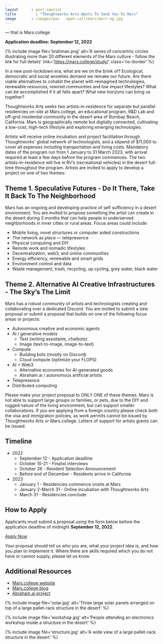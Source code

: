 ```yaml
---
layout      : post-special
title	      : "Thoughtworks Arts Wants To Send You To Mars"
image       : /images/pos	open-call/mars/mars-og.jpg
---
```

— that is Mars.college

**Application deadline: September 12, 2022**

{% include image file='brahman.png'
	alt='A series of concentric circles illustrating more than 20 different elements of the Mars culture - follow the link for full details'
	link='https://mars.college/study/'
	class='no-border' %}

In a new post-lockdown era, what are we on the brink of? Ecological, democratic and social anxieties demand we remake our future. Are there viable alternatives to cohabit the planet with reimagined technologies, renewable resources, rewired communities and low impact lifestyles? What can be accomplished if it all falls apart? What new horizons can bring us together?

Thoughtworks Arts seeks two artists-in-residence for separate but parallel residencies on-site at Mars.college, an educational program, R&D Lab and off-grid residential community in the desert area of Bombay Beach, California. Mars is geographically remote but digitally connected, cultivating a low-cost, high-tech lifestyle and exploring emerging technologies.

Artists will receive online incubation and project facilitation through Thoughtworks’ global network of technologists, and a stipend of $11,000 to cover all expenses including transportation and living costs. Mandatory dates of the program run from 1 January to 31 March 2023, with arrival required at least a few days before the program commences. The two artists-in-residence will live in RV’s (recreational vehicles) in the desert full-time throughout the program. 
Artists are invited to apply to develop a project on one of two themes:

## Theme 1. Speculative Futures - Do It There, Take It Back To The Neighborhood

Mars has an ongoing and developing practice of self sufficiency in a desert environment. You are invited to propose something the artist can create in the desert during 3 months that can help people in underserved neighborhoods in inner cities or rural areas. Focus areas could include:

* Mobile living, novel structures or computer aided constructions
* The network as place — telepresence
* Physical computing and DIY
* Remote work and nomadic lifestyles
* Decentralization, web3, and online communities
* Energy efficiency, renewable and smart grids
* Environment control and data
* Waste management, trash, recycling, up cycling, grey water, black water

## Theme 2. Alternative AI Creative Infrastructures - The Sky’s The Limit

Mars has a robust community of artists and technologists creating and collaborating over a dedicated Discord. You are invited to submit a new proposal or submit a proposal that builds on one of the following focus areas or projects:

* Autonomous creative and economic agents
* AI / generative models
  * Text (writing assistants, chatbots)
  * Image (text-to-image, image-to-text) 
* Compute
  * Building bots (mostly on Discord)
  * Cloud compute (optimize your FLOPS)
* AI + Web3
  * Alternative economies for AI-generated goods
  * Abraham.ai / autonomous artificial artists
* Telepresence 
* Distributed computing

Please make your project proposal to ONLY ONE of these themes. Mars is not able to support large groups or families, or pets, due to the DIY and rugged nature of the living environment, but can support smaller collaborations. If you are applying from a foreign country please check both the visa and immigration policies, as work permits cannot be issued by Thoughtworks Arts or Mars.college. Letters of support for artists grants can be issued.

## Timeline

* 2022
  * September 12 - Application deadline
  * October 10-21 - Finalist interviews
  * October 26 - Resident Selection Announcement
  * Before end of December - Residents arrive in California
* 2023
  * January 1 - Residencies commence onsite at Mars
  * January 2-March 31 - Online incubation with Thoughtworks Arts
  * March 31 - Residencies conclude

## How to Apply

Applicants must submit a proposal using the form below before the application deadline of midnight **September 12, 2022**.

<a href='https://forms.gle/PX8QqkQwe67g3cHC8' class='attention'>Apply Now</a>

Your proposal should tell us who you are, what your project idea is, and how you plan to implement it. Where there are skills required which you do not have or cannot supply, please let us know.

## Additional Resources

* [Mars.college website](https://mars.college/)
* [Mars.college blog](https://mars.college/blog/)
* [Abraham.ai project](https://abraham.ai/)

{% include image file='solar.jpg'
	 alt='Three large solar panels arranged on top of a large pallet-rack structure in the desert' %}

{% include image file='workshop.jpg'
	 alt='People attending an electronics workshop inside a structure in the desert' %}

{% include image file='structure.jpg'
	 alt='A wide view of a large pallet-rack structure in the desert' %}
